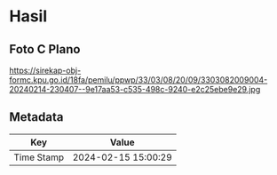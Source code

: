 # Hasil

## Foto C Plano

https://sirekap-obj-formc.kpu.go.id/18fa/pemilu/ppwp/33/03/08/20/09/3303082009004-20240214-230407--9e17aa53-c535-498c-9240-e2c25ebe9e29.jpg


## Metadata

| Key        | Value               |
| ---------- | ------------------- |
| Time Stamp | 2024-02-15 15:00:29 |



